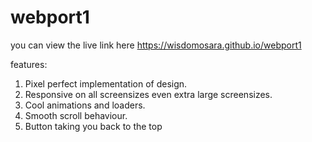 # webport1


you can view the live link here
https://wisdomosara.github.io/webport1

features:
1. Pixel perfect implementation of design.
2. Responsive on all screensizes even extra large screensizes.
3. Cool animations and loaders.
4. Smooth scroll behaviour.
5. Button taking you back to the top
